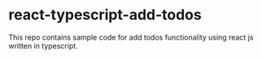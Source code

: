 # react-typescript-add-todos
This repo contains sample code for add todos functionality using react js written in typescript.
